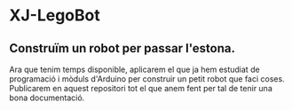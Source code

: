 # XJ-LegoBot
## Construïm un robot per passar l'estona.
Ara que tenim temps disponible, aplicarem el que ja hem estudiat de programació i mòduls d'Arduino per construir un petit robot que faci coses.
Publicarem en aquest repositori tot el que anem fent per tal de tenir una bona documentació.
